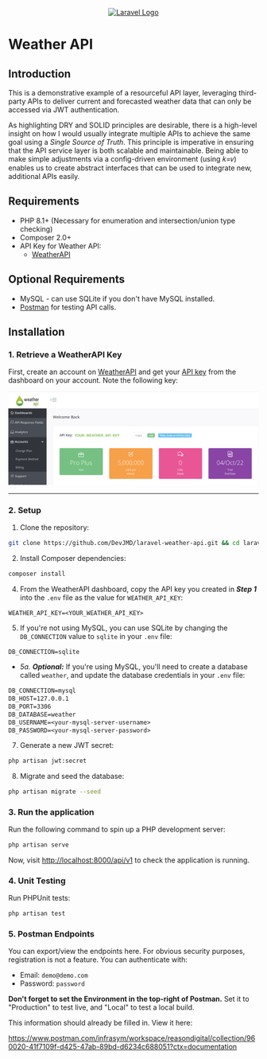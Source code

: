 <p align="center"><a href="https://laravel.com" target="_blank"><img src="https://raw.githubusercontent.com/laravel/art/master/logo-lockup/5%20SVG/2%20CMYK/1%20Full%20Color/laravel-logolockup-cmyk-red.svg" width="400" alt="Laravel Logo"></a></p>

# Weather API
## Introduction
This is a demonstrative example of a resourceful API layer, leveraging third-party APIs to 
deliver current and forecasted weather data that can only be accessed via JWT authentication.

As highlighting DRY and SOLID principles are desirable, there is a high-level insight on how I 
would usually integrate multiple APIs to achieve the same goal using a _Single Source of Truth_. This principle is imperative in ensuring 
that the API service layer is both scalable and maintainable. Being able to make simple adjustments via a config-driven 
environment (using 𝑘=𝑣) enables us to create abstract interfaces that can be used to integrate new, additional APIs easily.

## Requirements
- PHP 8.1+ (Necessary for enumeration and intersection/union type checking)
- Composer 2.0+
- API Key for Weather API:
	- [WeatherAPI](https://www.weatherapi.com/)

## Optional Requirements
- MySQL - can use SQLite if you don't have MySQL installed.
- [Postman](https://postman.com) for testing API calls.

## Installation
### 1. Retrieve a WeatherAPI Key
First, create an account on [WeatherAPI](https://www.weatherapi.com/) and get your [API key](https://www.weatherapi.com/my/) 
from the dashboard on your account. Note the following key:

![WeatherAPI dashboard showing API key](./docs/images/docs.add-weather-api-key-dashboard.png)

---

### 2. Setup
1. Clone the repository:
```bash
git clone https://github.com/DevJMD/laravel-weather-api.git && cd laravel-weather-api
``` 
2. Install Composer dependencies:
```bash
composer install
```  
4. From the WeatherAPI dashboard, copy the API key you created in **_Step 1_** into the `.env` file as the value 
for `WEATHER_API_KEY`:
```dotenv
WEATHER_API_KEY=<YOUR_WEATHER_API_KEY>
``` 
5. If you're not using MySQL, you can use SQLite by changing the `DB_CONNECTION` value to `sqlite`
in your `.env` file:
```dotenv
DB_CONNECTION=sqlite
```

 - _5a._ _**Optional:**_ If you're using MySQL, you'll need to create a database called `weather`, and update the database credentials in your `.env` file:
```dotenv
DB_CONNECTION=mysql
DB_HOST=127.0.0.1
DB_PORT=3306
DB_DATABASE=weather
DB_USERNAME=<your-mysql-server-username>
DB_PASSWORD=<your-mysql-server-password>
```

7. Generate a new JWT secret:
```bash
php artisan jwt:secret
```

8. Migrate and seed the database:
```bash
php artisan migrate --seed
```

### 3. Run the application
Run the following command to spin up a PHP development server:
```bash
php artisan serve
```

Now, visit [http://localhost:8000/api/v1](http://localhost:8000/api/v1) to check the application is running.

### 4. Unit Testing
Run PHPUnit tests:
```bash
php artisan test
```

### 5. Postman Endpoints
You can export/view the endpoints here. For obvious security purposes, registration is not a feature. 
You can authenticate with:
- Email: `demo@demo.com`
- Password: `password`

**Don't forget to set the Environment in the top-right of Postman.** Set it to "Production" to test live,
and "Local" to test a local build.

This information should already be filled in. View it here:

https://www.postman.com/infrasym/workspace/reasondigital/collection/960020-41f7109f-d425-47ab-89bd-d6234c688051?ctx=documentation


